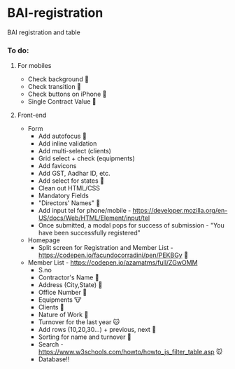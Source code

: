 # BAI-registration
BAI registration and table


### To do:
1. For mobiles
    - Check background :poop:
    - Check transition :poop:
    - Check buttons on iPhone :poop:
    - Single Contract Value :poop:

2. Front-end
    - Form
        - Add autofocus :monkey:
        - Add inline validation
        - Add multi-select (clients)
        - Grid select + check (equipments)
        - Add favicons
        - Add GST, Aadhar ID, etc.
        - Add select for states :boar:
        - Clean out HTML/CSS
        - Mandatory Fields
        - "Directors' Names" :frog:
        - Add input tel for phone/mobile - https://developer.mozilla.org/en-US/docs/Web/HTML/Element/input/tel
        - Once submitted, a modal pops for success of submission - "You have been successfully registered"
    - Homepage 
        - Split screen for Registration and Member List - https://codepen.io/facundocorradini/pen/PEKBGy :sheep:
    - Member List - https://codepen.io/azamatms/full/ZGwOMM
        - S.no 
        - Contractor's Name :dog:
        - Address (City,State) :tiger:
        - Office Number :snake:
        - Equipments :cow:
        - Clients :dolphin:
        - Nature of Work :whale:
        - Turnover for the last year :cat: 
        - Add rows (10,20,30...) + previous, next :rabbit:
        - Sorting for name and turnover :pig:
        - Search - https://www.w3schools.com/howto/howto_js_filter_table.asp :mouse:
        - Database!!
        
